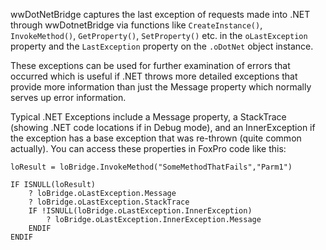 ﻿wwDotNetBridge captures the last exception of requests made into .NET through wwDotnetBridge via functions like `CreateInstance()`, `InvokeMethod()`, `GetProperty()`, `SetProperty()` etc. in the `oLastException` property and the `LastException` property on the `.oDotNet` object instance.These exceptions can be used for further examination of errors that occurred which is useful if .NET throws more detailed exceptions that provide more information than just the Message property which normally serves up error information.Typical .NET Exceptions include a Message property, a StackTrace (showing .NET code locations if in Debug mode), and an InnerException if the exception has a base exception that was re-thrown (quite common actually). You can access these properties in FoxPro code like this:```foxproloResult = loBridge.InvokeMethod("SomeMethodThatFails","Parm1")IF ISNULL(loResult)    ? loBridge.oLastException.Message    ? loBridge.oLastException.StackTrace    IF !ISNULL(loBridge.oLastException.InnerException)        ? loBridge.oLastException.InnerException.Message     ENDIFENDIF```